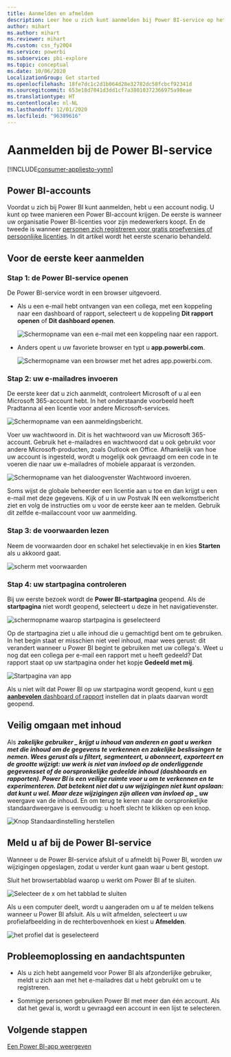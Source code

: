```yaml
---
title: Aanmelden en afmelden
description: Leer hoe u zich kunt aanmelden bij Power BI-service op het web en hoe u zich kunt afmelden.
author: mihart
ms.author: mihart
ms.reviewer: mihart
Ms.custom: css_fy20Q4
ms.service: powerbi
ms.subservice: pbi-explore
ms.topic: conceptual
ms.date: 10/06/2020
LocalizationGroup: Get started
ms.openlocfilehash: 18fe7dc1c2d1b064d28e32782dc58fcbcf92341d
ms.sourcegitcommit: 653e18d7041d3dd1cf7a38010372366975a98eae
ms.translationtype: HT
ms.contentlocale: nl-NL
ms.lasthandoff: 12/01/2020
ms.locfileid: "96389616"
---
```

# <a name="sign-in-to-power-bi-service"></a>Aanmelden bij de Power BI-service

[!INCLUDE[consumer-appliesto-yynn](../includes/consumer-appliesto-yynn.md)]

## <a name="power-bi-accounts"></a>Power BI-accounts
Voordat u zich bij Power BI kunt aanmelden, hebt u een account nodig. U kunt op twee manieren een Power BI-account krijgen. De eerste is wanneer uw organisatie Power BI-licenties voor zijn medewerkers koopt. En de tweede is wanneer [personen zich registreren voor gratis proefversies of persoonlijke licenties](../fundamentals/service-self-service-signup-for-power-bi.md). In dit artikel wordt het eerste scenario behandeld.

## <a name="sign-in-for-the-first-time"></a>Voor de eerste keer aanmelden

### <a name="step-1-open-the-power-bi-service"></a>Stap 1: de Power BI-service openen
De Power BI-service wordt in een browser uitgevoerd. 

- Als u een e-mail hebt ontvangen van een collega, met een koppeling naar een dashboard of rapport, selecteert u de koppeling **Dit rapport openen** of **Dit dashboard openen**.

    ![Schermopname van een e-mail met een koppeling naar een rapport.](media/end-user-sign-in/power-bi-share.png)    

- Anders opent u uw favoriete browser en typt u **app.powerbi.com**.

    ![Schermopname van een browser met het adres app.powerbi.com.](media/end-user-sign-in/power-bi-signin.png)    


### <a name="step-2-type-your-email-address"></a>Stap 2: uw e-mailadres invoeren
De eerste keer dat u zich aanmeldt, controleert Microsoft of u al een Microsoft 365-account hebt. In het onderstaande voorbeeld heeft Pradtanna al een licentie voor andere Microsoft-services. 

![Schermopname van een aanmeldingsbericht.](media/end-user-sign-in/power-bi-already.png)

Voer uw wachtwoord in. Dit is het wachtwoord van uw Microsoft 365-account. Gebruik het e-mailadres en wachtwoord dat u ook gebruikt voor andere Microsoft-producten, zoals Outlook en Office.  Afhankelijk van hoe uw account is ingesteld, wordt u mogelijk ook gevraagd om een code in te voeren die naar uw e-mailadres of mobiele apparaat is verzonden.   

![Schermopname van het dialoogvenster Wachtwoord invoeren.](media/end-user-sign-in/power-bi-pass.png)

Soms wijst de globale beheerder een licentie aan u toe en dan krijgt u een e-mail met deze gegevens. Kijk of u in uw Postvak IN een welkomstbericht ziet en volg de instructies om u voor de eerste keer aan te melden. Gebruik dit zelfde e-mailaccount voor uw aanmelding. 
 
### <a name="step-3-review-the-terms-and-conditions"></a>Stap 3: de voorwaarden lezen
Neem de voorwaarden door en schakel het selectievakje in en kies **Starten** als u akkoord gaat.

![scherm met voorwaarden](media/end-user-sign-in/power-bi-term.png)



### <a name="step-4-review-your-home-landing-page"></a>Stap 4: uw startpagina controleren
Bij uw eerste bezoek wordt de **Power BI-startpagina** geopend. Als de **startpagina** niet wordt geopend, selecteert u deze in het navigatievenster. 

![schermopname waarop startpagina is geselecteerd](media/end-user-sign-in/power-bi-home-blank.png)

Op de startpagina ziet u alle inhoud die u gemachtigd bent om te gebruiken. In het begin staat er misschien niet veel inhoud, maar wees gerust: dit verandert wanneer u Power BI begint te gebruiken met uw collega's. Weet u nog dat een collega per e-mail een rapport met u heeft gedeeld? Dat rapport staat op uw startpagina onder het kopje **Gedeeld met mij**.

![Startpagina van app](media/end-user-sign-in/power-bi-home-new.png)

Als u niet wilt dat Power BI op uw startpagina wordt geopend, kunt u [een **aanbevolen** dashboard of rapport](end-user-featured.md) instellen dat in plaats daarvan wordt geopend. 

## <a name="safely-interact-with-content"></a>Veilig omgaan met inhoud
Als **_zakelijke gebruiker_ *_ krijgt u inhoud van anderen en gaat u werken met die inhoud om de gegevens te verkennen en zakelijke beslissingen te nemen.  Wees gerust als u filtert, segmenteert, u abonneert, exporteert en de grootte wijzigt: uw werk is niet van invloed op de onderliggende gegevensset of de oorspronkelijke gedeelde inhoud (dashboards en rapporten). Power BI is een veilige ruimte voor u om te verkennen en te experimenteren. Dat betekent niet dat u uw wijzigingen niet kunt opslaan: dat kunt u wel. Maar deze wijzigingen zijn alleen van invloed op _* uw** weergave van de inhoud. En om terug te keren naar de oorspronkelijke standaardweergave is eenvoudig: u hoeft slecht te klikken op een knop.

![Knop Standaardinstelling herstellen](media/end-user-sign-in/power-bi-reset.png)

## <a name="sign-out-of-the-power-bi-service"></a>Meld u af bij de Power BI-service
Wanneer u de Power BI-service afsluit of u afmeldt bij Power BI, worden uw wijzigingen opgeslagen, zodat u verder kunt gaan waar u bent gestopt.

Sluit het browsertabblad waarop u werkt om Power BI af te sluiten. 

![Selecteer de x om het tabblad te sluiten](media/end-user-sign-in/power-bi-close-tab.png) 

Als u een computer deelt, wordt u aangeraden om u af te melden telkens wanneer u Power BI afsluit.  Als u wilt afmelden, selecteert u uw profielafbeelding in de rechterbovenhoek en kiest u **Afmelden**.  

![het profiel dat is geselecteerd](media/end-user-sign-in/power-bi-signout.png) 

## <a name="troubleshooting-and-considerations"></a>Probleemoplossing en aandachtspunten
- Als u zich hebt aangemeld voor Power BI als afzonderlijke gebruiker, meldt u zich aan met het e-mailadres dat u hebt gebruikt om u te registreren.

- Sommige personen gebruiken Power BI met meer dan één account. Als dat het geval is, wordt u gevraagd een account in een lijst te selecteren. 

## <a name="next-steps"></a>Volgende stappen
[Een Power BI-app weergeven](end-user-app-view.md)

